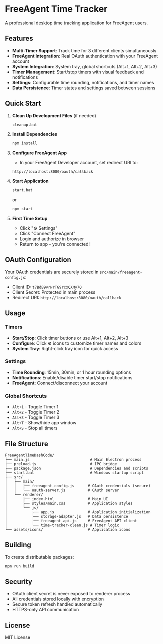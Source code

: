 # FreeAgent Time Tracker

A professional desktop time tracking application for FreeAgent users.

## Features

- **Multi-Timer Support**: Track time for 3 different clients simultaneously
- **FreeAgent Integration**: Real OAuth authentication with your FreeAgent account
- **System Integration**: System tray, global shortcuts (Alt+1, Alt+2, Alt+3)
- **Timer Management**: Start/stop timers with visual feedback and notifications
- **Settings**: Configurable time rounding, notifications, and timer names
- **Data Persistence**: Timer states and settings saved between sessions

## Quick Start

1. **Clean Up Development Files** (if needed)
   ```bash
   cleanup.bat
   ```

2. **Install Dependencies**
   ```bash
   npm install
   ```

3. **Configure FreeAgent App**
   - In your FreeAgent Developer account, set redirect URI to:
   ```
   http://localhost:8080/oauth/callback
   ```

3. **Start Application**
   ```bash
   start.bat
   ```
   or
   ```bash
   npm start
   ```

4. **First Time Setup**
   - Click "⚙️ Settings" 
   - Click "Connect FreeAgent"
   - Login and authorize in browser
   - Return to app - you're connected!

## OAuth Configuration

Your OAuth credentials are securely stored in `src/main/freeagent-config.js`:
- Client ID: `t7BdB9vrNrTG9rcxQXMy7Q`
- Client Secret: Protected in main process
- Redirect URI: `http://localhost:8080/oauth/callback`

## Usage

### Timers
- **Start/Stop**: Click timer buttons or use Alt+1, Alt+2, Alt+3
- **Configure**: Click ⚙️ icons to customize timer names and colors
- **System Tray**: Right-click tray icon for quick access

### Settings
- **Time Rounding**: 15min, 30min, or 1 hour rounding options
- **Notifications**: Enable/disable timer start/stop notifications
- **FreeAgent**: Connect/disconnect your account

### Global Shortcuts
- `Alt+1` - Toggle Timer 1
- `Alt+2` - Toggle Timer 2  
- `Alt+3` - Toggle Timer 3
- `Alt+T` - Show/hide app window
- `Alt+S` - Stop all timers

## File Structure

```
FreeAgentTimeDashCode/
├── main.js                           # Main Electron process
├── preload.js                        # IPC bridge
├── package.json                      # Dependencies and scripts
├── start.bat                         # Windows startup script
├── src/
│   ├── main/
│   │   ├── freeagent-config.js      # OAuth credentials (secure)
│   │   └── oauth-server.js          # OAuth server
│   └── renderer/
│       ├── index.html               # Main UI
│       ├── styles/main.css          # Application styles
│       └── js/
│           ├── app.js               # Application initialization
│           ├── storage-adapter.js   # Data persistence
│           ├── freeagent-api.js     # FreeAgent API client
│           └── time-tracker-clean.js # Timer logic
└── assets/icons/                    # Application icons
```

## Building

To create distributable packages:

```bash
npm run build
```

## Security

- OAuth client secret is never exposed to renderer process
- All credentials stored locally with encryption
- Secure token refresh handled automatically
- HTTPS-only API communication

## License

MIT License
